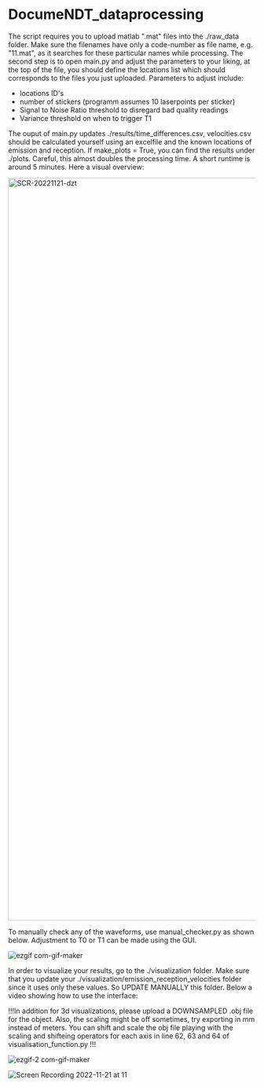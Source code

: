 # DocumeNDT_dataprocessing

The script requires you to upload matlab ".mat" files into the ./raw_data folder. Make sure the filenames have only a code-number as file name, e.g. "11.mat", as it searches for these particular names while processing.
The second step is to open main.py and adjust the parameters to your liking, at the top of the file, you should define the locations list which should corresponds to the files you just uploaded. 
Parameters to adjust include:
  - locations ID's
  - number of stickers (programm assumes 10 laserpoints per sticker)
  - Signal to Noise Ratio threshold to disregard bad quality readings
  - Variance threshold on when to trigger T1
  
 The ouput of main.py updates ./results/time_differences.csv, velocities.csv should be calculated yourself using an excelfile and the known locations of emission and reception. 
 If make_plots = True, you can find the results under ./plots. Careful, this almost doubles the processing time. A short runtime is around 5 minutes. Here a visual overview:
 
<img width="1512" alt="SCR-20221121-dzt" src="https://user-images.githubusercontent.com/57674797/203034779-757c3c58-5ad0-48df-947e-db9577fdab2b.png">
 
To manually check any of the waveforms, use manual_checker.py as shown below. Adjustment to T0 or T1 can be made using the GUI.

![ezgif com-gif-maker](https://user-images.githubusercontent.com/57674797/203011903-475c887e-d0fa-4c18-9d5a-56650cf11c93.gif)

In order to visualize your results, go to the ./visualization folder. Make sure that you update your ./visualization/emission_reception_velocities folder since it uses only these values. So UPDATE MANUALLY this folder. Below a video showing how to use the interface:

!!!In addition for 3d visualizations, please upload a DOWNSAMPLED .obj file for the object. Also, the scaling might be off sometimes, try exporting in mm instead of meters. You can shift and scale the obj file playing with the scaling and shifteing operators for each axis in line 62, 63 and 64 of visualisation_function.py !!!

![ezgif-2 com-gif-maker](https://user-images.githubusercontent.com/57674797/203033455-35437852-9549-4133-be0d-5769828edbd7.gif)

![Screen Recording 2022-11-21 at 11](https://user-images.githubusercontent.com/57674797/203034542-47a0f97e-d631-41d4-b4f2-9e9eb7da2332.gif)





